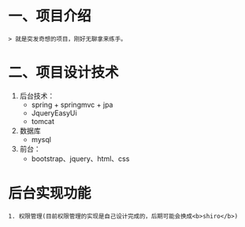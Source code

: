 # 一、项目介绍
	> 就是突发奇想的项目，刚好无聊拿来练手。
	
# 二、项目设计技术
1. 后台技术：
    - spring + springmvc + jpa
    - JqueryEasyUi
    - tomcat
2. 数据库
	- mysql
3. 前台：
	- bootstrap、jquery、html、css
	
# 后台实现功能
	1. 权限管理(目前权限管理的实现是自己设计完成的，后期可能会换成<b>shiro</b>)

